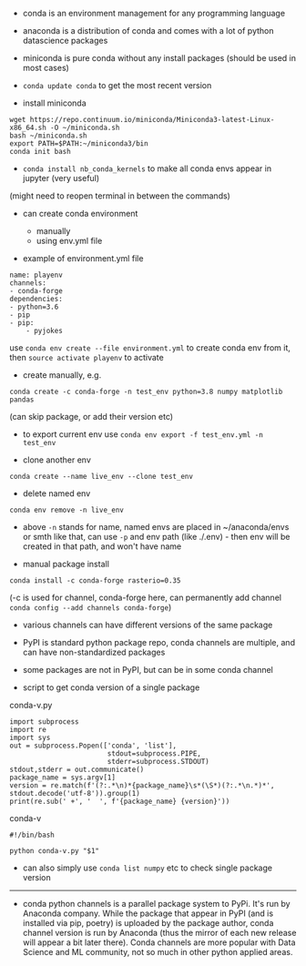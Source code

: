 * conda is an environment management for any programming language

* anaconda is a distribution of conda and comes with a lot of python datascience packages

* miniconda is pure conda without any install packages (should be used in most cases)

* ```conda update conda``` to get the most recent version

* install miniconda

```
wget https://repo.continuum.io/miniconda/Miniconda3-latest-Linux-x86_64.sh -O ~/miniconda.sh
bash ~/miniconda.sh
export PATH=$PATH:~/miniconda3/bin
conda init bash
```

* ```conda install nb_conda_kernels``` to make all conda envs appear in jupyter (very useful)

(might need to reopen terminal in between the commands)


* can create conda environment 
	- manually
	- using env.yml file

* example of environment.yml file

```
name: playenv
channels:
- conda-forge
dependencies:
- python=3.6
- pip
- pip:
    - pyjokes
```

use ```conda env create --file environment.yml``` to create conda env from it, 
then ```source activate playenv``` to activate 


* create manually, e.g.

```
conda create -c conda-forge -n test_env python=3.8 numpy matplotlib pandas
```

(can skip package, or add their version etc)


* to export current env use ```conda env export -f test_env.yml -n test_env```

* clone another env 

```
conda create --name live_env --clone test_env
```

* delete named env

```
conda env remove -n live_env
```

* above ```-n``` stands for name, named envs are placed in ~/anaconda/envs or smth like that, 
can use ```-p``` and env path (like ./.env) - then env will be created in that path, and won't have name

* manual package install
```
conda install -c conda-forge rasterio=0.35
``` 
(-c is used for channel, conda-forge here, can permanently add channel ```conda config --add channels conda-forge```)

* various channels can have different versions of the same package
* PyPI is standard python package repo, conda channels are multiple, and can have non-standardized packages
* some packages are not in PyPI, but can be in some conda channel


* script to get conda version of a single package

conda-v.py

```
import subprocess
import re
import sys
out = subprocess.Popen(['conda', 'list'], 
                        stdout=subprocess.PIPE, 
                        stderr=subprocess.STDOUT)
stdout,stderr = out.communicate()
package_name = sys.argv[1]
version = re.match(f'(?:.*\n)*{package_name}\s*(\S*)(?:.*\n.*)*', stdout.decode('utf-8')).group(1)
print(re.sub(' +', '  ', f'{package_name} {version}'))
```

conda-v

```
#!/bin/bash

python conda-v.py "$1"
```

* can also simply use ```conda list numpy``` etc to check single package version


---------------------------------


* conda python channels is a parallel package system to PyPi. It's run by Anaconda company.
While the package that appear in PyPI (and is installed via pip, poetry) is uploaded by the package author, 
conda channel version is run by Anaconda (thus the mirror of each new release will appear a bit later there).
Conda channels are more popular with Data Science and ML community, not so much in other python applied areas.
